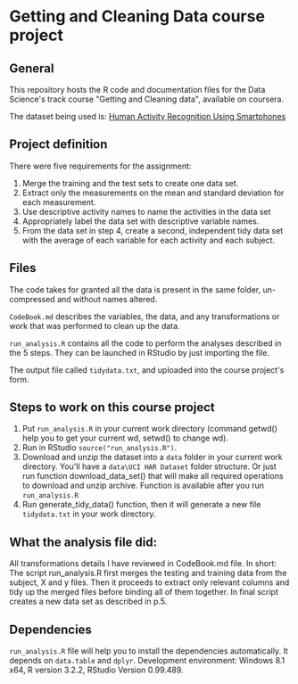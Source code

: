 # Getting and Cleaning Data course project

## General

This repository hosts the R code and documentation files for the Data Science's track course "Getting and Cleaning data", available on coursera.

The dataset being used is: [Human Activity Recognition Using Smartphones](http://archive.ics.uci.edu/ml/datasets/Human+Activity+Recognition+Using+Smartphones)

## Project definition

There were five requirements for the assignment:

1. Merge the training and the test sets to create one data set.
2. Extract only the measurements on the mean and standard deviation for each measurement.
3. Use descriptive activity names to name the activities in the data set
4. Appropriately label the data set with descriptive variable names.
5. From the data set in step 4, create a second, independent tidy data set with the average of each variable for each activity and each subject.

## Files

The code takes for granted all the data is present in the same folder, un-compressed and without names altered.

`CodeBook.md` describes the variables, the data, and any transformations or work that was performed to clean up the data.

`run_analysis.R` contains all the code to perform the analyses described in the 5 steps. They can be launched in RStudio by just importing the file.

The output file called `tidydata.txt`, and uploaded into the course project's form.

## Steps to work on this course project

1. Put ```run_analysis.R``` in your current work directory (command getwd() help you to get your current wd, setwd() to change wd).
2. Run in RStudio ```source("run_analysis.R")```.
3. Download and unzip the dataset into a ```data``` folder in your current work directory. You'll have a ```data\UCI HAR Dataset``` folder structure.
Or just run function download_data_set() that will make all required operations to download and unzip archive.
Function is available after you run ```run_analysis.R```
4. Run generate_tidy_data() function, then it will generate a new file ```tidydata.txt``` in your work directory.

## What the analysis file did:
All transformations details I have reviewed in CodeBook.md file.
In short: The script run_analysis.R first merges the testing and training data from the subject, X and y files. 
Then it proceeds to extract only relevant columns and tidy up the merged files before binding all of them together.
In final script creates a new data set as described in p.5.

## Dependencies

```run_analysis.R``` file will help you to install the dependencies automatically. It depends on ```data.table``` and ```dplyr```. 
Development environment: Windows 8.1 x64, R version 3.2.2, RStudio Version 0.99.489.
